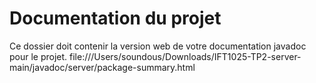 # Documentation du projet
Ce dossier doit contenir la version web de votre documentation javadoc pour le projet.
file:///Users/soundous/Downloads/IFT1025-TP2-server-main/javadoc/server/package-summary.html
